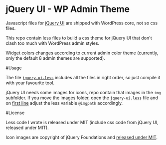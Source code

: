 jQuery UI - WP Admin Theme
==========================

Javascript files for [jQuery UI](http://jqueryui.com/) are shipped with WordPress core, not so css files.

This repo contain less files to build a css theme for jQuery UI that don't clash too much with WordPress admin styles.

Widget colors changes according to current admin color theme (currently, only the default 8 admin themes are supported).

#Usage

The file [`jquery-ui.less`](jquery-ui.less) includes all the files in right order, so just compile it with your favourite tool.

jQuery UI needs some images for icons, repo contain that images in the `img` subfolder.
If you move the images folder, open the `jquery-ui.less` file and on [first line](jquery-ui.less#L1) adjust the less variable `@imgpath` accordingly.

#License

Less code I wrote is released under MIT (include css code from jQuery UI, released under MIT).

Icon images are copyright of jQuery Foundations and [released under MIT](https://jquery.org/license/).
